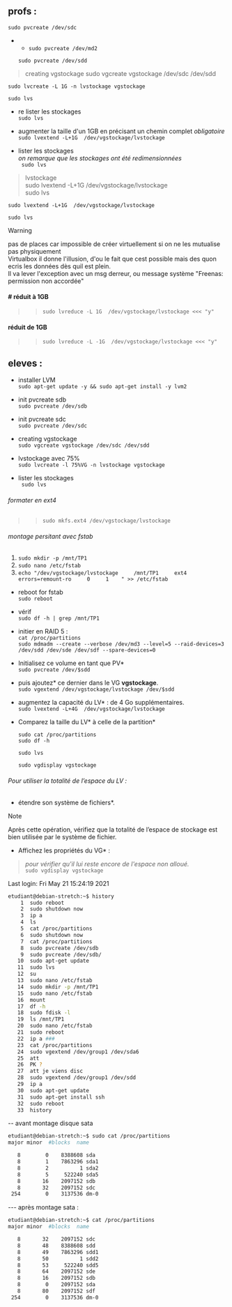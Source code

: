 ## profs :


    sudo pvcreate /dev/sdc
- - `sudo pvcreate /dev/md2`



   `sudo pvcreate /dev/sdd`

<!-- sudo vgcreate vgstockage /etc/sdc /etc/sdd -->
<!-- sudo vgcreate vgstockage sdc sdd -->
<!-- sudo pvlist -->
<!-- sudo pvl -->

> creating vgstockage
    sudo vgcreate vgstockage /dev/sdc /dev/sdd

    sudo lvcreate -L 1G -n lvstockage vgstockage
    
    sudo lvs
- re lister les stockages  
    `sudo lvs`


- augmenter la taille d'un 1GB en précisant un chemin complet *obligatoire*    
`sudo lvextend -L+1G  /dev/vgstockage/lvstockage`


- lister les stockages  
*on remarque que les stockages ont été redimensionnées*  
   ` sudo lvs`

> lvstockage  
    sudo lvextend -L+1G  /dev/vgstockage/lvstockage  
    sudo lvs

    sudo lvextend -L+1G  /dev/vgstockage/lvstockage

    sudo lvs

> [!WARNING]
> pas de places car impossible de créer virtuellement si on ne les mutualise pas physiquement  
> Virtualbox il donne l'illusion, d'ou le fait que cest possible mais des quon ecris les données dès quil est plein.  
> Il va lever l'exception avec un msg derreur, ou message système "Freenas: permission non accordée"   

####                # réduit à 1GB
>>    `sudo lvreduce -L 1G  /dev/vgstockage/lvstockage <<< "y"`
#### réduit de 1GB
>>   `sudo lvreduce -L -1G  /dev/vgstockage/lvstockage <<< "y"`


## eleves :

- installer LVM  
`sudo apt-get update -y && sudo apt-get install -y lvm2`



- init pvcreate sdb  
`sudo pvcreate /dev/sdb`


- init pvcreate sdc  
`sudo pvcreate /dev/sdc`


- creating vgstockage  
`sudo vgcreate vgstockage /dev/sdc /dev/sdd`



- lvstockage avec 75%  
`sudo lvcreate -l 75%VG -n lvstockage vgstockage`


- lister les stockages    
   ` sudo lvs`
###### formater en ext4  
<!-- sudo mkfs.ext4 /dev/vgstockage/ -->
>>    `sudo mkfs.ext4 /dev/vgstockage/lvstockage`


###### montage persitant avec fstab
1. `sudo mkdir -p /mnt/TP1`  
1. `sudo nano /etc/fstab`  
1. `echo "/dev/vgstockage/lvstockage     /mnt/TP1     ext4     errors=remount-ro     0     1    " >> /etc/fstab`  



<!-- sudo fdisk -l -->

- reboot for fstab  
`sudo reboot`  

- vérif  
`sudo df -h | grep /mnt/TP1  `




<!-- - Ajoutez trois nouveaux disques durs SATA dans votre VM et  -->

<!-- - lancez la création d'un  nouveau volume* (en RAID 5).  -->

- initier en RAID 5 :  
`cat /proc/partitions`  
`sudo mdmadm --create --verbose /dev/md3 --level=5 --raid-devices=3 /dev/sdd /dev/sde /dev/sdf --spare-devices=0`  

- Initialisez ce volume en tant que PV*  
   `sudo pvcreate /dev/$sdd`

- puis ajoutez* ce dernier dans le VG **vgstockage**.   
`sudo vgextend /dev/vgstockage/lvstockage /dev/$sdd`


- augmentez la capacité du LV* : de 4 Go supplémentaires.  
`sudo lvextend -L+4G  /dev/vgstockage/lvstockage`


- Comparez la taille du LV* à celle de la partition*    

    `sudo cat /proc/partitions`  
    `sudo df -h`  
    
    `sudo lvs`  
    
    `sudo vgdisplay vgstockage`  
    <!-- `sudo vgdisplay` -->


###### *Pour utiliser la totalité de l’espace du LV* :  
- étendre son système de fichiers*.  

> [!NOTE]
> Après cette opération, vérifiez que la totalité de l’espace de stockage est bien utilisée par le système de fichier.   
- Affichez les propriétés du VG* :   
> *pour vérifier qu'il lui reste encore de l'espace non alloué.*  
`sudo vgdisplay vgstockage`



Last login: Fri May 21 15:24:19 2021  
```bash
etudiant@debian-stretch:~$ history  
    1  sudo reboot  
    2  sudo shutdown now  
    3  ip a  
    4  ls  
    5  cat /proc/partitions  
    6  sudo shutdown now  
    7  cat /proc/partitions  
    8  sudo pvcreate /dev/sdb  
    9  sudo pvcreate /dev/sdb/  
   10  sudo apt-get update
   11  sudo lvs
   12  su
   13  sudo nano /etc/fstab 
   14  sudo mkdir -p /mnt/TP1
   15  sudo nano /etc/fstab
   16  mount
   17  df -h
   18  sudo fdisk -l
   19  ls /mnt/TP1
   20  sudo nano /etc/fstab
   21  sudo reboot
   22  ip a ###
   23  cat /proc/partitions
   24  sudo vgextend /dev/group1 /dev/sda6
   25  att
   26  PK ?
   27  att je viens disc
   28  sudo vgextend /dev/group1 /dev/sdd
   29  ip a
   30  sudo apt-get update
   31  sudo apt-get install ssh
   32  sudo reboot
   33  history
```



-- avant montage disque sata


```bash
etudiant@debian-stretch:~$ sudo cat /proc/partitions
major minor  #blocks  name

   8        0    8388608 sda
   8        1    7863296 sda1
   8        2          1 sda2
   8        5     522240 sda5
   8       16    2097152 sdb
   8       32    2097152 sdc
 254        0    3137536 dm-0

```

--- après montage sata :

```bash
etudiant@debian-stretch:~$ cat /proc/partitions
major minor  #blocks  name

   8       32    2097152 sdc
   8       48    8388608 sdd
   8       49    7863296 sdd1
   8       50          1 sdd2
   8       53     522240 sdd5
   8       64    2097152 sde
   8       16    2097152 sdb
   8        0    2097152 sda
   8       80    2097152 sdf
 254        0    3137536 dm-0
```
